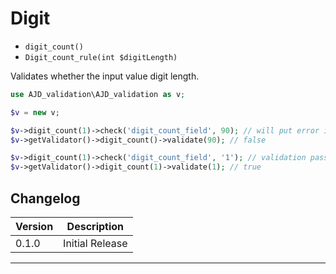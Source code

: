 # Digit

- `digit_count()`
- `Digit_count_rule(int $digitLength)`

Validates whether the input value digit length.

```php
use AJD_validation\AJD_validation as v;

$v = new v;

$v->digit_count(1)->check('digit_count_field', 90); // will put error in error bag
$v->getValidator()->digit_count()->validate(90); // false

$v->digit_count(1)->check('digit_count_field', '1'); // validation passes
$v->getValidator()->digit_count(1)->validate(1); // true

```

## Changelog

Version | Description
--------|-------------
  0.1.0 | Initial Release

***
